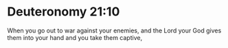 # Deuteronomy 21:10

When you go out to war against your enemies, and the Lord your God gives them into your hand and you take them captive,
